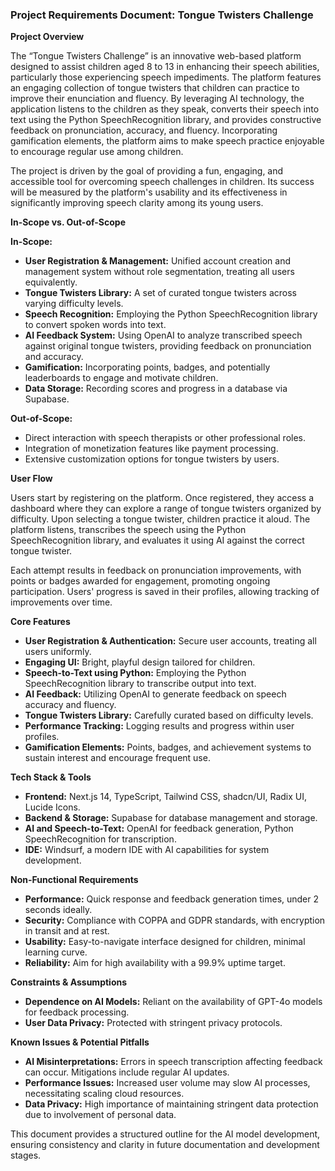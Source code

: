 ### Project Requirements Document: Tongue Twisters Challenge

**Project Overview**

The “Tongue Twisters Challenge” is an innovative web-based platform designed to assist children aged 8 to 13 in enhancing their speech abilities, particularly those experiencing speech impediments. The platform features an engaging collection of tongue twisters that children can practice to improve their enunciation and fluency. By leveraging AI technology, the application listens to the children as they speak, converts their speech into text using the Python SpeechRecognition library, and provides constructive feedback on pronunciation, accuracy, and fluency. Incorporating gamification elements, the platform aims to make speech practice enjoyable to encourage regular use among children.

The project is driven by the goal of providing a fun, engaging, and accessible tool for overcoming speech challenges in children. Its success will be measured by the platform's usability and its effectiveness in significantly improving speech clarity among its young users.

**In-Scope vs. Out-of-Scope**

**In-Scope:**

*   **User Registration & Management:** Unified account creation and management system without role segmentation, treating all users equivalently.
*   **Tongue Twisters Library:** A set of curated tongue twisters across varying difficulty levels.
*   **Speech Recognition:** Employing the Python SpeechRecognition library to convert spoken words into text.
*   **AI Feedback System:** Using OpenAI to analyze transcribed speech against original tongue twisters, providing feedback on pronunciation and accuracy.
*   **Gamification:** Incorporating points, badges, and potentially leaderboards to engage and motivate children.
*   **Data Storage:** Recording scores and progress in a database via Supabase.

**Out-of-Scope:**

*   Direct interaction with speech therapists or other professional roles.
*   Integration of monetization features like payment processing.
*   Extensive customization options for tongue twisters by users.

**User Flow**

Users start by registering on the platform. Once registered, they access a dashboard where they can explore a range of tongue twisters organized by difficulty. Upon selecting a tongue twister, children practice it aloud. The platform listens, transcribes the speech using the Python SpeechRecognition library, and evaluates it using AI against the correct tongue twister.

Each attempt results in feedback on pronunciation improvements, with points or badges awarded for engagement, promoting ongoing participation. Users' progress is saved in their profiles, allowing tracking of improvements over time.

**Core Features**

*   **User Registration & Authentication:** Secure user accounts, treating all users uniformly.
*   **Engaging UI:** Bright, playful design tailored for children.
*   **Speech-to-Text using Python:** Employing the Python SpeechRecognition library to transcribe output into text.
*   **AI Feedback:** Utilizing OpenAI to generate feedback on speech accuracy and fluency.
*   **Tongue Twisters Library:** Carefully curated based on difficulty levels.
*   **Performance Tracking:** Logging results and progress within user profiles.
*   **Gamification Elements:** Points, badges, and achievement systems to sustain interest and encourage frequent use.

**Tech Stack & Tools**

*   **Frontend:** Next.js 14, TypeScript, Tailwind CSS, shadcn/UI, Radix UI, Lucide Icons.
*   **Backend & Storage:** Supabase for database management and storage.
*   **AI and Speech-to-Text:** OpenAI for feedback generation, Python SpeechRecognition for transcription.
*   **IDE:** Windsurf, a modern IDE with AI capabilities for system development.

**Non-Functional Requirements**

*   **Performance:** Quick response and feedback generation times, under 2 seconds ideally.
*   **Security:** Compliance with COPPA and GDPR standards, with encryption in transit and at rest.
*   **Usability:** Easy-to-navigate interface designed for children, minimal learning curve.
*   **Reliability:** Aim for high availability with a 99.9% uptime target.

**Constraints & Assumptions**

*   **Dependence on AI Models:** Reliant on the availability of GPT-4o models for feedback processing.
*   **User Data Privacy:** Protected with stringent privacy protocols.

**Known Issues & Potential Pitfalls**

*   **AI Misinterpretations:** Errors in speech transcription affecting feedback can occur. Mitigations include regular AI updates.
*   **Performance Issues:** Increased user volume may slow AI processes, necessitating scaling cloud resources.
*   **Data Privacy:** High importance of maintaining stringent data protection due to involvement of personal data.

This document provides a structured outline for the AI model development, ensuring consistency and clarity in future documentation and development stages.
